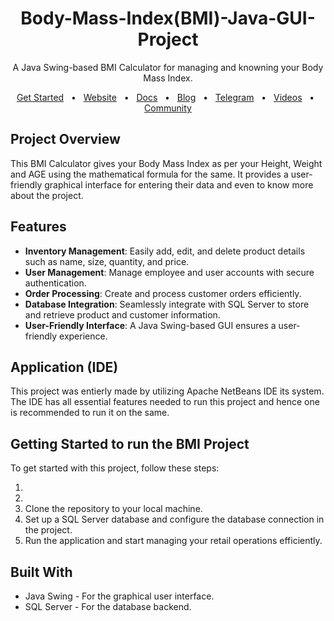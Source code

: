 <div align="center"> 
<h1> Body-Mass-Index(BMI)-Java-GUI-Project</h1> </div>
<p align="center">A Java Swing-based BMI Calculator for managing and knowning your Body Mass Index. </strong></em></p>

<div align="center">
 <a href="https://netbeans.apache.org/front/main/" taregt="_blank">Get Started</a>
 <span>&nbsp;&nbsp;•&nbsp;&nbsp;</span>
 <a href="https://totalcross.com/" target="_blank">Website</a>
 <span>&nbsp;&nbsp;•&nbsp;&nbsp;</span>
 <a href="http://learn.totalcross.com/" target="_blank">Docs</a>
 <span>&nbsp;&nbsp;•&nbsp;&nbsp;</span>
 <a href="https://medium.com/totalcross-community" target="_blank">Blog</a>
 <span>&nbsp;&nbsp;•&nbsp;&nbsp;</span>
 <a href="https://t.me/totalcrosscommunity" target="_blank">Telegram</a>
 <span>&nbsp;&nbsp;•&nbsp;&nbsp;</span>
 <a href="https://www.youtube.com/c/totalcross" target="_blank">Videos</a>
 <span>&nbsp;&nbsp;•&nbsp;&nbsp;</span>
 <a href="https://totalcross.com/community/" target="_blank">Community</a>
</div>

## Project Overview

This BMI Calculator gives your Body Mass Index as per your Height, Weight and AGE using the mathematical formula for the same. It provides a user-friendly graphical interface for entering their data and even to know more about the project.

## Features

- **Inventory Management**: Easily add, edit, and delete product details such as name, size, quantity, and price.
- **User Management**: Manage employee and user accounts with secure authentication.
- **Order Processing**: Create and process customer orders efficiently.
- **Database Integration**: Seamlessly integrate with SQL Server to store and retrieve product and customer information.
- **User-Friendly Interface**: A Java Swing-based GUI ensures a user-friendly experience.



## Application (IDE)

This project was entierly made by utilizing  Apache NetBeans IDE its system. The IDE has all essential features needed to run this project and hence one is recommended to run it on the same.


## Getting Started to run the BMI Project

To get started with this project, follow these steps:

1.
2.
3.   Clone the repository to your local machine.
4. Set up a SQL Server database and configure the database connection in the project.
5. Run the application and start managing your retail operations efficiently.

## Built With

- Java Swing - For the graphical user interface.
- SQL Server - For the database backend.
